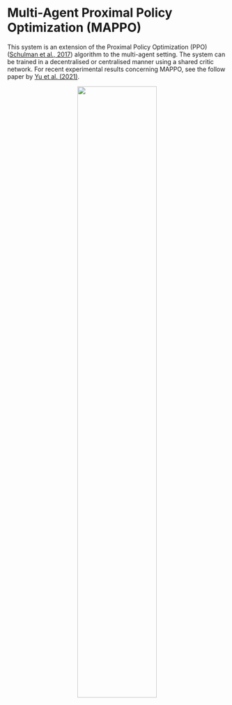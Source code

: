 # Multi-Agent Proximal Policy Optimization (MAPPO)

This system is an extension of the Proximal Policy Optimization (PPO) ([Schulman et al., 2017]) algorithm to the multi-agent setting. The system can be trained in a decentralised or centralised manner using a shared critic network. For recent experimental results concerning MAPPO, see the follow paper by [Yu et al. (2021)].

<p style="text-align:center;">
<img src="https://github.com/instadeepai/Mava/blob/develop/docs/images/ppo.png" width="60%">
</p>

[Schulman et al., 2017]: https://arxiv.org/pdf/1707.06347
[Yu et al. (2021)]: https://arxiv.org/pdf/2103.01955
